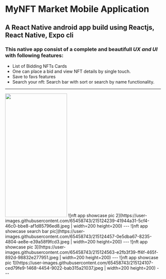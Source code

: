 # MyNFT Market Mobile Application
## A React Native android app build using **Reactjs, React Native, Expo cli**


### This native app consist of a complete and beautifull _UX and UI_ with following features:
- List of Bidding NFTs Cards
- One can place a bid and view NFT details by single touch.
- Save to favs features
- Search your nft: Search bar with sort or search by name functionality.

---
<img src="https://camo.githubusercontent.com/..." data-canonical-src="https://gyazo.com/eb5c5741b6a9a16c692170a41a49c858.png](https://user-images.githubusercontent.com/65458743/215124239-41944a31-5cf4-46c0-bbe8-af1d85796ed8.jpeg" width="200" height="400" />
![nft app showcase pic 2](https://user-images.githubusercontent.com/65458743/215124239-41944a31-5cf4-46c0-bbe8-af1d85796ed8.jpeg | width=200 height=200)
---
![nft app showcase search bar pic](https://user-images.githubusercontent.com/65458743/215124457-0e5dba67-8235-4804-ae8e-e39a58f9fcd3.jpeg | width=200 height=200)
---
![nft app showcase pic 3](https://user-images.githubusercontent.com/65458743/215124563-e2fb3f39-ff4f-465f-892d-98832e277951.jpeg | width=200 height=200)
---
![nft app showcase pic 1](https://user-images.githubusercontent.com/65458743/215124107-ced79fe9-1468-4454-9022-bab315a21037.jpeg | width=200 height=200)
---

